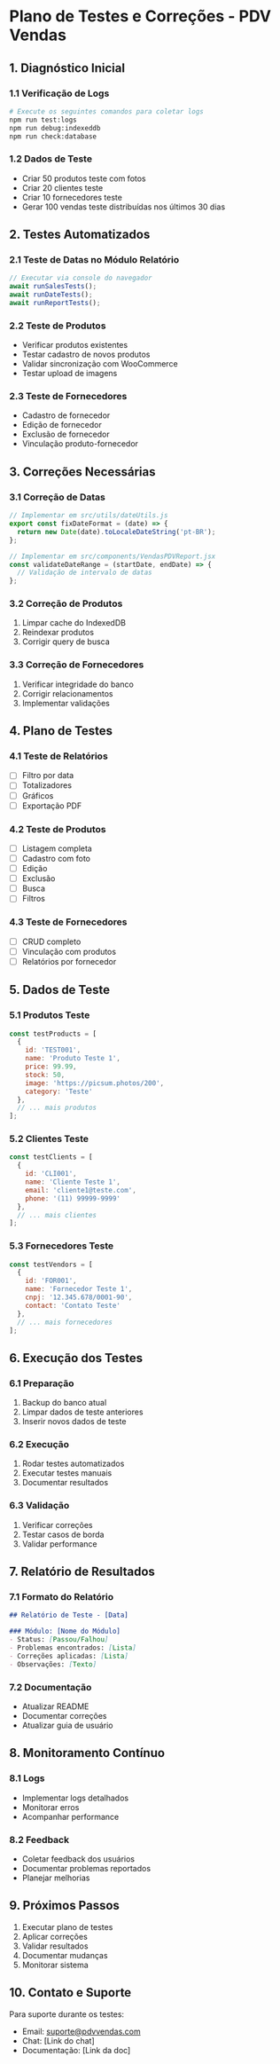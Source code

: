 # Plano de Testes e Correções - PDV Vendas

## 1. Diagnóstico Inicial

### 1.1 Verificação de Logs
```bash
# Execute os seguintes comandos para coletar logs
npm run test:logs
npm run debug:indexeddb
npm run check:database
```

### 1.2 Dados de Teste
- Criar 50 produtos teste com fotos
- Criar 20 clientes teste
- Criar 10 fornecedores teste
- Gerar 100 vendas teste distribuídas nos últimos 30 dias

## 2. Testes Automatizados

### 2.1 Teste de Datas no Módulo Relatório
```javascript
// Executar via console do navegador
await runSalesTests();
await runDateTests();
await runReportTests();
```

### 2.2 Teste de Produtos
- Verificar produtos existentes
- Testar cadastro de novos produtos
- Validar sincronização com WooCommerce
- Testar upload de imagens

### 2.3 Teste de Fornecedores
- Cadastro de fornecedor
- Edição de fornecedor
- Exclusão de fornecedor
- Vinculação produto-fornecedor

## 3. Correções Necessárias

### 3.1 Correção de Datas
```javascript
// Implementar em src/utils/dateUtils.js
export const fixDateFormat = (date) => {
  return new Date(date).toLocaleDateString('pt-BR');
};

// Implementar em src/components/VendasPDVReport.jsx
const validateDateRange = (startDate, endDate) => {
  // Validação de intervalo de datas
};
```

### 3.2 Correção de Produtos
1. Limpar cache do IndexedDB
2. Reindexar produtos
3. Corrigir query de busca

### 3.3 Correção de Fornecedores
1. Verificar integridade do banco
2. Corrigir relacionamentos
3. Implementar validações

## 4. Plano de Testes

### 4.1 Teste de Relatórios
- [ ] Filtro por data
- [ ] Totalizadores
- [ ] Gráficos
- [ ] Exportação PDF

### 4.2 Teste de Produtos
- [ ] Listagem completa
- [ ] Cadastro com foto
- [ ] Edição
- [ ] Exclusão
- [ ] Busca
- [ ] Filtros

### 4.3 Teste de Fornecedores
- [ ] CRUD completo
- [ ] Vinculação com produtos
- [ ] Relatórios por fornecedor

## 5. Dados de Teste

### 5.1 Produtos Teste
```javascript
const testProducts = [
  {
    id: 'TEST001',
    name: 'Produto Teste 1',
    price: 99.99,
    stock: 50,
    image: 'https://picsum.photos/200',
    category: 'Teste'
  },
  // ... mais produtos
];
```

### 5.2 Clientes Teste
```javascript
const testClients = [
  {
    id: 'CLI001',
    name: 'Cliente Teste 1',
    email: 'cliente1@teste.com',
    phone: '(11) 99999-9999'
  },
  // ... mais clientes
];
```

### 5.3 Fornecedores Teste
```javascript
const testVendors = [
  {
    id: 'FOR001',
    name: 'Fornecedor Teste 1',
    cnpj: '12.345.678/0001-90',
    contact: 'Contato Teste'
  },
  // ... mais fornecedores
];
```

## 6. Execução dos Testes

### 6.1 Preparação
1. Backup do banco atual
2. Limpar dados de teste anteriores
3. Inserir novos dados de teste

### 6.2 Execução
1. Rodar testes automatizados
2. Executar testes manuais
3. Documentar resultados

### 6.3 Validação
1. Verificar correções
2. Testar casos de borda
3. Validar performance

## 7. Relatório de Resultados

### 7.1 Formato do Relatório
```markdown
## Relatório de Teste - [Data]

### Módulo: [Nome do Módulo]
- Status: [Passou/Falhou]
- Problemas encontrados: [Lista]
- Correções aplicadas: [Lista]
- Observações: [Texto]
```

### 7.2 Documentação
- Atualizar README
- Documentar correções
- Atualizar guia de usuário

## 8. Monitoramento Contínuo

### 8.1 Logs
- Implementar logs detalhados
- Monitorar erros
- Acompanhar performance

### 8.2 Feedback
- Coletar feedback dos usuários
- Documentar problemas reportados
- Planejar melhorias

## 9. Próximos Passos

1. Executar plano de testes
2. Aplicar correções
3. Validar resultados
4. Documentar mudanças
5. Monitorar sistema

## 10. Contato e Suporte

Para suporte durante os testes:
- Email: suporte@pdvvendas.com
- Chat: [Link do chat]
- Documentação: [Link da doc]